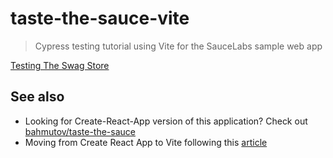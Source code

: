 # taste-the-sauce-vite

> Cypress testing tutorial using Vite for the SauceLabs sample web app

[Testing The Swag Store](https://cypress.tips/courses/swag-store)

## See also

- Looking for Create-React-App version of this application? Check out [bahmutov/taste-the-sauce](https://github.com/bahmutov/taste-the-sauce)
- Moving from Create React App to Vite following this [article](https://sankalan.hashnode.dev/migrate-your-create-react-app-to-vite-easily)
